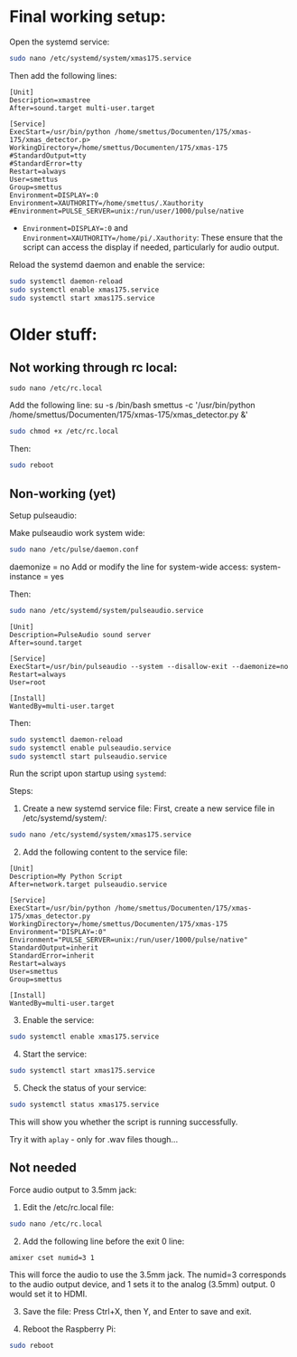 
# Final working setup:

Open the systemd service:
```bash
sudo nano /etc/systemd/system/xmas175.service
```

Then add the following lines:
```text
[Unit]
Description=xmastree
After=sound.target multi-user.target

[Service]
ExecStart=/usr/bin/python /home/smettus/Documenten/175/xmas-175/xmas_detector.p>
WorkingDirectory=/home/smettus/Documenten/175/xmas-175
#StandardOutput=tty 
#StandardError=tty 
Restart=always
User=smettus
Group=smettus
Environment=DISPLAY=:0
Environment=XAUTHORITY=/home/smettus/.Xauthority
#Environment=PULSE_SERVER=unix:/run/user/1000/pulse/native
```

 - `Environment=DISPLAY=:0` and `Environment=XAUTHORITY=/home/pi/.Xauthority`: These ensure that the script can access the display if needed, particularly for audio output.


Reload the systemd daemon and enable the service:
```bash
sudo systemctl daemon-reload
sudo systemctl enable xmas175.service
sudo systemctl start xmas175.service
```

# Older stuff:
## Not working through rc local:
```
sudo nano /etc/rc.local
```
Add the following line:
su -s /bin/bash smettus -c '/usr/bin/python /home/smettus/Documenten/175/xmas-175/xmas_detector.py &'

```bash
sudo chmod +x /etc/rc.local
```

Then:
```bash
sudo reboot
```

## Non-working (yet)
Setup pulseaudio:

Make pulseaudio work system wide:
```bash
sudo nano /etc/pulse/daemon.conf
```
daemonize = no
Add or modify the line for system-wide access:
system-instance = yes

Then:
```bash
sudo nano /etc/systemd/system/pulseaudio.service
```
```text
[Unit]
Description=PulseAudio sound server
After=sound.target

[Service]
ExecStart=/usr/bin/pulseaudio --system --disallow-exit --daemonize=no
Restart=always
User=root

[Install]
WantedBy=multi-user.target
```
Then:
```bash
sudo systemctl daemon-reload
sudo systemctl enable pulseaudio.service
sudo systemctl start pulseaudio.service
```


Run the script upon startup using `systemd`:

Steps:

1.  Create a new systemd service file: First, create a new service file in /etc/systemd/system/:
```bash
sudo nano /etc/systemd/system/xmas175.service
```
2. Add the following content to the service file:
```text
[Unit]
Description=My Python Script
After=network.target pulseaudio.service

[Service]
ExecStart=/usr/bin/python /home/smettus/Documenten/175/xmas-175/xmas_detector.py
WorkingDirectory=/home/smettus/Documenten/175/xmas-175
Environment="DISPLAY=:0"
Environment="PULSE_SERVER=unix:/run/user/1000/pulse/native"
StandardOutput=inherit
StandardError=inherit
Restart=always
User=smettus
Group=smettus

[Install]
WantedBy=multi-user.target
```

3. Enable the service:
```bash
sudo systemctl enable xmas175.service
```
4. Start the service:
```bash
sudo systemctl start xmas175.service
```
5. Check the status of your service:
```bash
sudo systemctl status xmas175.service
```
This will show you whether the script is running successfully.



Try it with `aplay` - only for .wav files though...


## Not needed
Force audio output to 3.5mm jack:
1.    Edit the /etc/rc.local file:
```bash
sudo nano /etc/rc.local
```
2. Add the following line before the exit 0 line:
```text
amixer cset numid=3 1
```
This will force the audio to use the 3.5mm jack. The numid=3 corresponds to the audio output device, and 1 sets it to the analog (3.5mm) output. 0 would set it to HDMI.

3. Save the file: Press Ctrl+X, then Y, and Enter to save and exit.

4. Reboot the Raspberry Pi:
```bash
sudo reboot
```